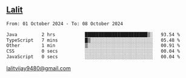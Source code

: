 ## [Lalit](https://lalit.sh)

<!--START_SECTION:waka-->

```txt
From: 01 October 2024 - To: 08 October 2024

Java         2 hrs           ███████████████████████▒░   93.54 %
TypeScript   7 mins          █▒░░░░░░░░░░░░░░░░░░░░░░░   05.48 %
Other        1 min           ▒░░░░░░░░░░░░░░░░░░░░░░░░   00.91 %
CSS          0 secs          ░░░░░░░░░░░░░░░░░░░░░░░░░   00.04 %
JavaScript   0 secs          ░░░░░░░░░░░░░░░░░░░░░░░░░   00.04 %
```

<!--END_SECTION:waka-->

lalitvijay9480@gmail.com
